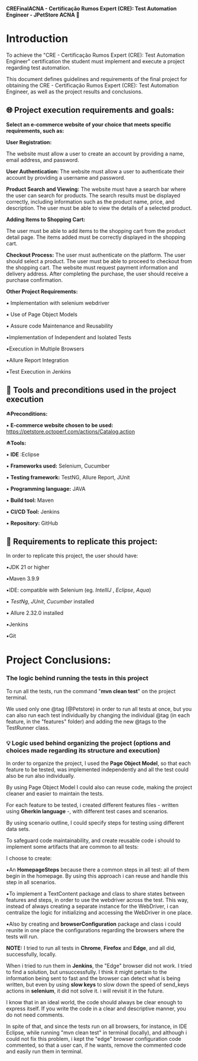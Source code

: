 **CREFinalACNA - Certificação Rumos Expert (CRE): Test Automation Engineer - JPetStore ACNA 🏁**

Introduction
============
  To achieve the "CRE - Certificação Rumos Expert (CRE): Test Automation Engineer" certification the student must implement and execute a project regarding test automation.
  
  This document defines guidelines and requirements of the final project for obtaining the CRE - Certificação Rumos Expert (CRE): Test Automation Engineer, as well as the project results and conclusions.

## 🌐 Project execution requirements and goals:

**Select an e-commerce website of your choice that meets specific requirements, such as:**

**User Registration:**

The website must allow a user to create an account by providing a name, email address, and password.

**User Authentication:**
The website must allow a user to authenticate their account by providing a username and password.

**Product Search and Viewing:**
The website must have a search bar where the user can search for products.
The search results must be displayed correctly, including information such as the product name, price, and description.
The user must be able to view the details of a selected product.

**Adding Items to Shopping Cart:**

The user must be able to add items to the shopping cart from the product detail page.
The items added must be correctly displayed in the shopping cart.

**Checkout Process:**
The user must authenticate on the platform.
The user should select a product.
The user must be able to proceed to checkout from the shopping cart.
The website must request payment information and delivery address.
After completing the purchase, the user should receive a purchase confirmation.

**Other Project Requirements:**

:black_small_square: Implementation with selenium webdriver

:black_small_square: Use of Page Object Models 

:black_small_square: Assure code Maintenance and Reusability

:black_small_square:Implementation of Independent and Isolated Tests 

:black_small_square:Execution in Multiple Browsers

:black_small_square:Allure Report Integration 

:black_small_square:Test Execution in Jenkins


## 🔧 Tools and preconditions used in the project execution

:eject_button:**Preconditions:**

:black_small_square:  **E-commerce website chosen to be used:**
  https://petstore.octoperf.com/actions/Catalog.action

:eject_button:**Tools:**

 :black_small_square: **IDE** :Eclipse 
  
 :black_small_square: **Frameworks used:** Selenium, Cucumber
  
 :black_small_square: **Testing framework:** TestNG, Allure Report, JUnit
  
 :black_small_square: **Programming language:** JAVA
  
 :black_small_square: **Build tool:** Maven
  
 :black_small_square: **CI/CD Tool:** Jenkins
  
 :black_small_square: **Repository:** GitHub


## 📑 Requirements to replicate this project:

In order to replicate this project, the user should have:

:black_small_square:JDK 21 or higher

:black_small_square:Maven 3.9.9

:black_small_square:IDE: compatible with Selenium (eg. *IntellIJ* , *Eclipse*, *Aqua*)

:black_small_square: *TestNg*, *JUnit*, *Cucumber* installed

:black_small_square: Allure 2.32.0 installed 

:black_small_square:Jenkins

:black_small_square:Git

Project Conclusions:
============

### The logic behind running the tests in this project

To run all the tests, run the command "**mvn clean test**" on the project terminal.

We used only one @tag (@Petstore) in order to run all tests at once, but you can also run each test individually by changing the individual @tag (in each feature, in the "features" folder) and adding the new @tags to the TestRunner class.

### 💡 Logic used behind organizing the project (options and choices made regarding its structure and execution)

In order to organize the project, I used the **Page Object Model**, so that each feature to be tested, was implemented
independently and all the test could also be run also individually. 

By using Page Object Model I could also can reuse code, making the project cleaner and easier to maintain the tests.

For each feature to be tested, i created different features files - written using **Gherkin language** -, with different  test cases and scenarios.

By using scenario outline, I could specify steps for testing using different data sets.

To safeguard code  maintainability, and create reusable code i should to implement some artifacts that are common to all tests:

I choose to create:

:black_small_square:An **HomepageSteps** because there a common steps in all test: all of them begin in the homepage. By using this approach i can reuse and handle this step in all scenarios.

:black_small_square:To implement a TextContent package and class to share states between features and steps, in order to use the webdriver across the test. This way, instead of always
creating a separate instance for the WebDriver, i can centralize the logic for initializing and accessing the WebDriver in one place.

:black_small_square:Also by creating and **browserConfiguration** package and class i could reunite in one place the configurations regarding the browsers where the tests will run.

**NOTE:** I tried to run all tests in **Chrome**, **Firefox** and **Edge**, and all did, successfully, locally.

When i tried to run them in **Jenkins**, the "Edge" browser did not work. I tried to find a solution, but unsuccessfully. I think it might pertain to the information being sent to fast and the browser can detect what is being written, but even by using **slow keys** to slow down the speed of send_keys actions in **selenium**, it did not solve it. 
i will revisit it in the future.

I know that in an ideal world, the code should always be clear enough to express itself. If you write the code in a clear and descriptive manner, you do not need comments. 

In spite of that, and since the tests run on all browsers, for instance, in IDE Eclipse, while running "mvn clean test" in terminal (locally), and although i could not fix this problem, i kept the "edge" browser configuration code commented, so that a user can, if he wants, remove the commented code and easily run them in terminal. 
